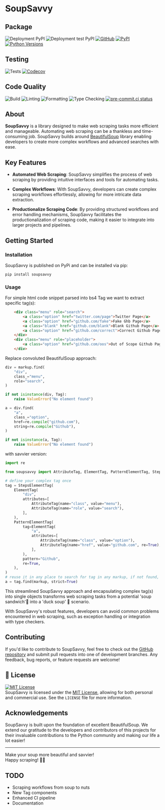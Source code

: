 # SoupSavvy

## Package

![Deployment PyPI](https://github.com/sewcio543/soupsavvy/actions/workflows/production_release.yml/badge.svg)
![Deployment test PyPI](https://github.com/sewcio543/soupsavvy/actions/workflows/development_release.yml/badge.svg)
[![GitHub](https://img.shields.io/badge/GitHub-sewcio543-181717.svg?style=flat&logo=github)](https://github.com/sewcio543)
[![PyPI](https://img.shields.io/pypi/v/soupsavvy?color=orange)](https://pypi.org/project/soupsavvy/)
[![Python Versions](https://img.shields.io/pypi/pyversions/soupsavvy)](https://www.python.org/)  

## Testing

![Tests](https://github.com/sewcio543/soupsavvy/actions/workflows/tests.yml/badge.svg)
[![Codecov](https://codecov.io/gh/sewcio543/soupsavvy/graph/badge.svg?token=RZ51VS3QLB)](https://codecov.io/gh/sewcio543/soupsavvy)

## Code Quality

![Build](https://github.com/sewcio543/soupsavvy/actions/workflows/build_package.yml/badge.svg)
![Linting](https://github.com/sewcio543/soupsavvy/actions/workflows/linting.yml/badge.svg)
![Formatting](https://github.com/sewcio543/soupsavvy/actions/workflows/formatting.yml/badge.svg)
![Type Checking](https://github.com/sewcio543/soupsavvy/actions/workflows/type_checking.yml/badge.svg)
[![pre-commit.ci status](https://results.pre-commit.ci/badge/github/sewcio543/soupsavvy/main.svg)](https://results.pre-commit.ci/latest/github/sewcio543/soupsavvy/main)

## About

**SoupSavvy** is a library designed to make web scraping tasks more efficient and manageable. Automating web scraping can be a thankless and time-consuming job. SoupSavvy builds around [BeautifulSoup](https://www.crummy.com/software/BeautifulSoup/) library enabling developers to create more complex workflows and advanced searches with ease.

## Key Features

- **Automated Web Scraping**: SoupSavvy simplifies the process of web scraping by providing intuitive interfaces and tools for automating tasks.

- **Complex Workflows**: With SoupSavvy, developers can create complex scraping workflows effortlessly, allowing for more intricate data extraction.

- **Productionalize Scraping Code**: By providing structured workflows and error handling mechanisms, SoupSavvy facilitates the productionalization of scraping code, making it easier to integrate into larger projects and pipelines.

## Getting Started

### Installation

SoupSavvy is published on PyPi and can be installed via pip:

```bash
pip install soupsavvy
```

### Usage

For simple html code snippet parsed into bs4 Tag we want to extract specific tag(s):

```html
    <div class="menu" role="search">
        <a class="option" href="twitter.com/page">Twitter Page</a>
        <a class="option" href="github.com/fake">Fake Ghb Page</a>
        <a class="blank" href="github.com/blank">Blank Github Page</a>
        <a class="option" href="github.com/correct">Correct Github Page</a>
    </div>
    <div class="menu" role="placeholder">
        <a class="option" href="github.com/oos">Out of Scope Github Page</a>
    </div>
```

Replace convoluted BeautifulSoup approach:

```python
div = markup.find(
    "div",
    class_="menu",
    role="search",
)

if not isinstance(div, Tag):
    raise ValueError("No element found")

a = div.find(
    "a",
    class_="option",
    href=re.compile("github.com"),
    string=re.compile("Github"),
)

if not isinstance(a, Tag):
    raise ValueError("No element found")
```

with savvier version:

```python
import re

from soupsavvy import AttributeTag, ElementTag, PatternElementTag, StepsElementTag

# define your complex tag once
tag = StepsElementTag(
    ElementTag(
        "div",
        attributes=[
            AttributeTag(name="class", value="menu"),
            AttributeTag(name="role", value="search"),
        ],
    ),
    PatternElementTag(
        tag=ElementTag(
            "a",
            attributes=[
                AttributeTag(name="class", value="option"),
                AttributeTag(name="href", value="github.com", re=True),
            ],
        ),
        pattern="Github",
        re=True,
    ),
)
# reuse it in any place to search for tag in any markup, if not found, strict mode raises exception
a = tag.find(markup, strict=True)
```

This streamlined SoupSavvy approach and encapsulating complex tag(s) into single objects transforms web scraping tasks from a potential 'soup sandwich'🥪 into a 'duck soup' 🦆 scenario.

With SoupSavvy's robust features, developers can avoid common problems encountered in web scraping, such as exception handling or integration with type checkers.

## Contributing

If you'd like to contribute to SoupSavvy, feel free to check out the [GitHub repository](https://github.com/sewcio543/soupsavvy) and submit pull requests into one of development branches. Any feedback, bug reports, or feature requests are welcome!

## 📄 License

[![MIT License](https://img.shields.io/badge/license-MIT-green?style=plastic)](https://choosealicense.com/licenses/mit/)  
SoupSavvy is licensed under the [MIT License](https://opensource.org/licenses/MIT), allowing for both personal and commercial use. See the `LICENSE` file for more information.

## Acknowledgements

SoupSavvy is built upon the foundation of excellent BeautifulSoup. We extend our gratitude to the developers and contributors of this projects for their invaluable contributions to the Python community and making our life a lot easier!

---

Make your soup more beautiful and savvier!  
Happy scraping! 🍲✨

## TODO

- Scraping workflows from soup to nuts
- New Tag components
- Enhanced CI pipeline
- Documentation  
